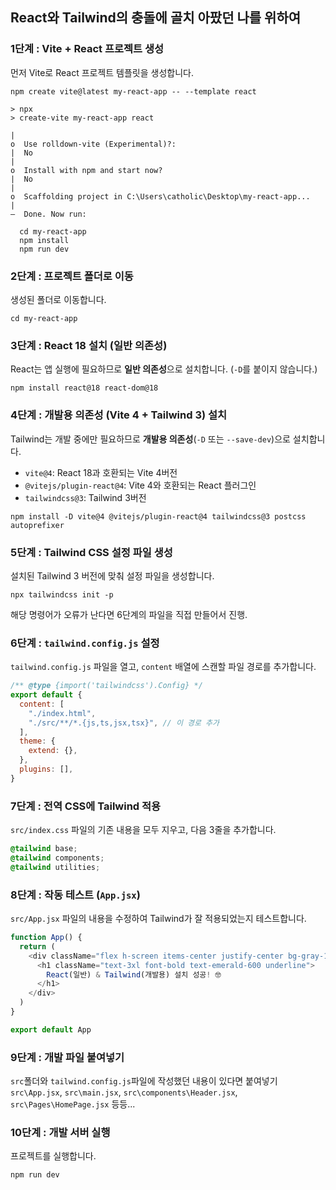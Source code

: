 ## React와 Tailwind의 충돌에 골치 아팠던 나를 위하여
### 1단계 : Vite + React 프로젝트 생성
먼저 Vite로 React 프로젝트 템플릿을 생성합니다.
```
npm create vite@latest my-react-app -- --template react
```
```
> npx
> create-vite my-react-app react

|
o  Use rolldown-vite (Experimental)?:
|  No
|
o  Install with npm and start now?
|  No
|
o  Scaffolding project in C:\Users\catholic\Desktop\my-react-app...
|
—  Done. Now run:

  cd my-react-app
  npm install
  npm run dev
```

### 2단계 : 프로젝트 폴더로 이동
생성된 폴더로 이동합니다.
```
cd my-react-app
```

### 3단계 : React 18 설치 (일반 의존성)
React는 앱 실행에 필요하므로 **일반 의존성**으로 설치합니다. (`-D`를 붙이지 않습니다.)
```
npm install react@18 react-dom@18
```

### 4단계 : 개발용 의존성 (Vite 4 + Tailwind 3) 설치
Tailwind는 개발 중에만 필요하므로 **개발용 의존성**(`-D` 또는 `--save-dev`)으로 설치합니다.
- `vite@4`: React 18과 호환되는 Vite 4버전
- `@vitejs/plugin-react@4`: Vite 4와 호환되는 React 플러그인
- `tailwindcss@3`: Tailwind 3버전
```
npm install -D vite@4 @vitejs/plugin-react@4 tailwindcss@3 postcss autoprefixer
```

### 5단계 : Tailwind CSS 설정 파일 생성
설치된 Tailwind 3 버전에 맞춰 설정 파일을 생성합니다.
```
npx tailwindcss init -p
```
해당 명령어가 오류가 난다면 6단계의 파일을 직접 만들어서 진행.

### 6단계 : `tailwind.config.js` 설정
`tailwind.config.js` 파일을 열고, `content` 배열에 스캔할 파일 경로를 추가합니다.
```JavaScript
/** @type {import('tailwindcss').Config} */
export default {
  content: [
    "./index.html",
    "./src/**/*.{js,ts,jsx,tsx}", // 이 경로 추가
  ],
  theme: {
    extend: {},
  },
  plugins: [],
}
```

### 7단계 : 전역 CSS에 Tailwind 적용
`src/index.css` 파일의 기존 내용을 모두 지우고, 다음 3줄을 추가합니다.
```CSS
@tailwind base;
@tailwind components;
@tailwind utilities;
```

### 8단계 : 작동 테스트 (`App.jsx`)
`src/App.jsx` 파일의 내용을 수정하여 Tailwind가 잘 적용되었는지 테스트합니다.
```JavaScript
function App() {
  return (
    <div className="flex h-screen items-center justify-center bg-gray-100">
      <h1 className="text-3xl font-bold text-emerald-600 underline">
        React(일반) & Tailwind(개발용) 설치 성공! 🤓
      </h1>
    </div>
  )
}

export default App
```

### 9단계 : 개발 파일 붙여넣기
`src`폴더와 `tailwind.config.js`파일에 작성했던 내용이 있다면 붙여넣기</br>
`src\App.jsx`, `src\main.jsx`, `src\components\Header.jsx`, `src\Pages\HomePage.jsx` 등등...

### 10단계 : 개발 서버 실행
프로젝트를 실행합니다.
```
npm run dev
```
